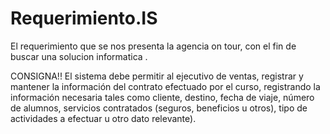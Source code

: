 # Requerimiento.IS
El requerimiento que se nos presenta la agencia on tour, con el fin de buscar una solucion informatica .

CONSIGNA!!
El sistema debe permitir al ejecutivo de ventas, registrar y mantener la información del contrato
efectuado por el curso, registrando la información necesaria tales como cliente, destino, fecha de
viaje, número de alumnos, servicios contratados (seguros, beneficios u otros), tipo de actividades a
efectuar u otro dato relevante).

